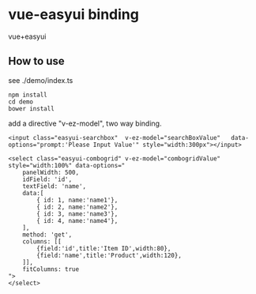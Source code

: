 vue-easyui binding
=============

vue+easyui

## How to use

see ./demo/index.ts

~~~~
npm install
cd demo
bower install
~~~~


add a directive "v-ez-model", two way binding.

~~~~
<input class="easyui-searchbox"  v-ez-model="searchBoxValue"   data-options="prompt:'Please Input Value'" style="width:300px"></input>

<select class="easyui-combogrid" v-ez-model="combogridValue"   style="width:100%" data-options="
    panelWidth: 500,
    idField: 'id',
    textField: 'name',
    data:[
        { id: 1, name:'name1'},
        { id: 2, name:'name2'},
        { id: 3, name:'name3'},
        { id: 4, name:'name4'},
    ],
    method: 'get',
    columns: [[
        {field:'id',title:'Item ID',width:80},
        {field:'name',title:'Product',width:120},
    ]],
    fitColumns: true
">
</select>
~~~~



